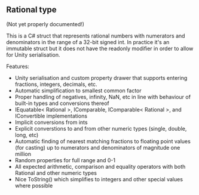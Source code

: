 ## Rational type ##

(Not yet properly documented!)

This is a C# struct that represents rational numbers with numerators and denominators in the range of a 32-bit signed int. In practice it's an immutable struct but it does not have the readonly modifier in order to allow for Unity serialisation.

Features:
- Unity serialisation and custom property drawer that supports entering fractions, integers, decimals, etc.
- Automatic simplification to smallest common factor
- Proper handling of negatives, infinity, NaN, etc in line with behaviour of built-in types and conversions thereof
- IEquatable< Rational >, IComparable, IComparable< Rational >, and IConvertible implementations
- Implicit conversions from ints
- Explicit converstions to and from other numeric types (single, double, long, etc)
- Automatic finding of nearest matching fractions to floating point values (for casting) up to numerators and denominators of magnitude one million
- Random properties for full range and 0-1
- All expected arithmetic, comparison and equality operators with both Rational and other numeric types
- Nice ToString() which simplifies to integers and other special values where possible
